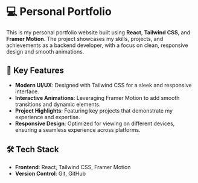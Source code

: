 # 💻 Personal Portfolio

This is my personal portfolio website built using **React**, **Tailwind CSS**, and **Framer Motion**. The project showcases my skills, projects, and achievements as a backend developer, with a focus on clean, responsive design and smooth animations.

## 🌟 Key Features

- **Modern UI/UX**: Designed with Tailwind CSS for a sleek and responsive interface.
- **Interactive Animations**: Leveraging Framer Motion to add smooth transitions and dynamic elements.
- **Project Highlights**: Featuring key projects that demonstrate my experience and expertise.
- **Responsive Design**: Optimized for viewing on different devices, ensuring a seamless experience across platforms.

## 🛠️ Tech Stack

- **Frontend**: React, Tailwind CSS, Framer Motion
- **Version Control**: Git, GitHub
